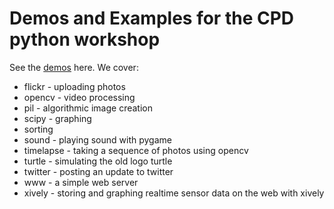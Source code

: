 # Demos and Examples for the CPD python workshop

See the [demos](demos/) here. We cover:

* flickr - uploading photos
* opencv - video processing
* pil - algorithmic image creation
* scipy - graphing
* sorting 
* sound - playing sound with pygame
* timelapse - taking a sequence of photos using opencv
* turtle - simulating the old logo turtle
* twitter - posting an update to twitter
* www - a simple web server
* xively - storing and graphing realtime sensor data on the web with xively
